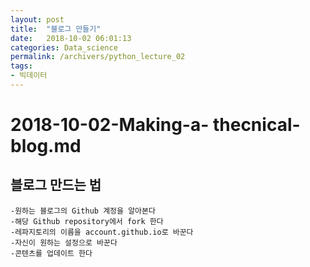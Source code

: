 ```yaml
---
layout: post
title:  "블로그 만들기"
date:   2018-10-02 06:01:13
categories: Data_science
permalink: /archivers/python_lecture_02 
tags:
- 빅데이터
---
```


# 2018-10-02-Making-a- thecnical-blog.md

## 블로그 만드는 법

    -원하는 블로그의 Github 계정을 알아본다
    -해당 Github repository에서 fork 한다
    -레파지토리의 이름을 account.github.io로 바꾼다
    -자신이 원하는 설정으로 바꾼다
    -콘텐츠를 업데이트 한다 
